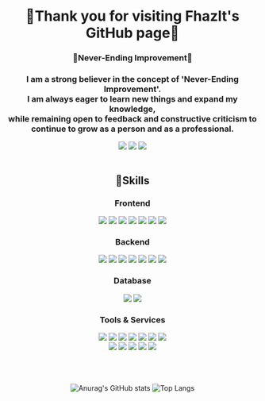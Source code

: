 
<div align="center">
  <h1>👏Thank you for visiting Fhazlt's GitHub page👏</h1>
  <h3>🌟Never-Ending Improvement🌟</h3>
<h3>I am a strong believer in the concept of 'Never-Ending Improvement'. <br>
  I am always eager to learn new things and expand my knowledge, <br>
  while remaining open to feedback and constructive criticism to continue to grow as a person and as a professional.</h3>
  
[<img src='https://img.shields.io/badge/notion-ffffff?style=flat&logo=notion&logoColor=black'/>](https://heavenly-axolotl-d3e.notion.site/Today-I-learned-22-12-07-04d8b71711fa46d3b7bc821617749cde?pvs=4)
<img src='https://img.shields.io/badge/fhazlt303@gmail.com-EA4335?style=flat&logo=gmail&logoColor=white' />
[<img src='https://hits.seeyoufarm.com/api/count/incr/badge.svg?url=https%3A%2F%2Fgithub.com%2Ffhazlt&count_bg=%23FFDAFB&title_bg=%23FBACAC&icon=smugmug.svg&icon_color=%23E7E7E7&title=hits&edge_flat=false'/>](https://github.com/fhazlt)
<br><br>

## 💪Skills
<div>
  <h3>Frontend</h3>
<img src="https://img.shields.io/badge/html5-E34F26?style=flat-square&logo=html5&logoColor=white">
<img src="https://img.shields.io/badge/css-1572B6?style=flat-square&logo=css3&logoColor=white">
<img src="https://img.shields.io/badge/javascript-F7DF1E?style=flat-square&logo=javascript&logoColor=black">
<img src="https://img.shields.io/badge/react-61DAFB?style=flat-square&logo=react&logoColor=black">
<img src="https://img.shields.io/badge/jquery-0769AD?style=flat-square&logo=jquery&logoColor=white">
<img src="https://img.shields.io/badge/bootstrap-7952B3?style=flat-square&logo=bootstrap&logoColor=white">
<img src="https://img.shields.io/badge/vite-646CFF?style=flat-square&logo=vite&logoColor=white">
<h3>Backend</h3>
<img src="https://img.shields.io/badge/Java-007396?style=flat-square&logo=OpenJDK&logoColor=white"/>
<img src="https://img.shields.io/badge/python-3776AB?style=flat-square&logo=python&logoColor=white">
<img src="https://img.shields.io/badge/node.js-339933?style=flat-square&logo=Node.js&logoColor=white">
<img src="https://img.shields.io/badge/spring-6DB33F?style=flat-square&logo=spring&logoColor=white">
<img src="https://img.shields.io/badge/springboot-6DB33F?style=flat-square&logo=springboot&logoColor=white">
<img src="https://img.shields.io/badge/flask-000000?style=flat-square&logo=flask&logoColor=white">
<img src="https://img.shields.io/badge/lombok-000000?style=flat-square&logo=flask&logoColor=white">
<h3>Database</h3>
<img src="https://img.shields.io/badge/mysql-4479A1?style=flat-square&logo=mysql&logoColor=white">
<img src="https://img.shields.io/badge/mongoDB-47A248?style=flat-square&logo=MongoDB&logoColor=white">
<h3>Tools & Services</h3>
<img src="https://img.shields.io/badge/linux-FCC624?style=flat-square&logo=linux&logoColor=black">
<img src="https://img.shields.io/badge/amazonec2-FF9900?style=flat-square&logo=amazc2&logoColor=white">
<img src="https://img.shields.io/badge/nginx-009639?style=flat-square&logo=nginx&logoColor=white">
<img src="https://img.shields.io/badge/github-181717?style=flat-square&logo=github&logoColor=white">
<img src="https://img.shields.io/badge/git-F05032?style=flat-square&logogit&logoColor=white">
<img src="https://img.shields.io/badge/gradle-02303A?style=flat-square&logo=gradle&logoColor=white">
<img src="https://img.shields.io/badge/visualstudiocode-007ACC?style=flat-square&logo=visualstudiocode&logoColor=white"><br>
<img src="https://img.shields.io/badge/elasticstack-005571?style=flat-square&logo=elasticstack&logoColor=white">
<img src="https://img.shields.io/badge/elasticsearch-005571?style=flat-square&logo=asticsearch&logoColor=white">
<img src="https://img.shields.io/badge/mobaxterm-000000?style=flat-square&logo=mobx&logoColor=white">
<img src="https://img.shields.io/badge/apachetomcat-F8DC75?style=flat-square&logo=apachetomcat&logoColor=white">
<img src="https://img.shields.io/badge/apachemaven-C71A36?style=flat-square&logo=apachemaven&logoColor=white">
</div>
</div>
<br><br><br>

<div align="center">
  
![Anurag's GitHub stats](https://github-readme-stats.vercel.app/api?username=fhazlt&show_icons=true&theme=rose)
![Top Langs](https://github-readme-stats.vercel.app/api/top-langs/?username=fhazlt&layout=compact&theme=date_night)
</div>

<!--
**fhazlt/fhazlt** is a ✨ _special_ ✨ repository because its `README.md` (this file) appears on your GitHub profile.

Here are some ideas to get you started:

- 🔭 I’m currently working on ...
- 🌱 I’m currently learning ...
- 👯 I’m looking to collaborate on ...
- 🤔 I’m looking for help with ...
- 💬 Ask me about ...
- 📫 How to reach me: ...
- 😄 Pronouns: ...
- ⚡ Fun fact: ...
-->
